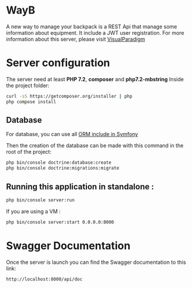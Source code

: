 # WayB
A new way to manage your backpack is a REST Api that manage some information about equipment. 
It include a JWT user registration. For more information about this server, please visit [VisualParadigm](https://online.visual-paradigm.com) 

# Server configuration

The server need at least **PHP 7.2**, **composer** and **php7.2-mbstring**
Inside the project folder:
 
```bash
curl -sS https://getcomposer.org/installer | php
php compose install
```


## Database 

For database, you can use all [ORM include in Symfony](https://symfony.com/doc/current/doctrine.html#configuring-the-database) 

Then the creation of the database can be made with this command in the root of the project:

```bash
php bin/console doctrine:database:create
php bin/console doctrine:migrations:migrate
```

## Running this application in standalone :

```bash
php bin/console server:run
```

If you are using a VM :
```bash
php bin/console server:start 0.0.0.0:8000
```

# Swagger Documentation
Once the server is launch you can find the Swagger documentation to this link:
```html
http://localhost:8000/api/doc
```
